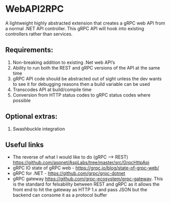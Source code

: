 # WebAPI2RPC
A lightweight highly abstracted extension that creates a gRPC web API from a normal .NET API controller. This gRPC API will hook into existing controllers rather than services.

## Requirements:
1.	Non-breaking addition to existing .Net web API’s
2.	Ability to run both the REST and gRPC versions of the API at the same time
3.	gRPC API code should be abstracted out of sight unless the dev wants to see it for debugging reasons then a build variable can be used
4.	Transcodes API at build/compile time
5.	Conversion from HTTP status codes to gRPC status codes where possible

## Optional extras:
1.	Swashbuckle integration

## Useful links
* The reverse of what I would like to do (gRPC --> REST) https://github.com/aspnet/AspLabs/tree/master/src/GrpcHttpApi
* gRPC IO state of gRPC web - https://grpc.io/blog/state-of-grpc-web/
* gRPC for .NET - https://github.com/grpc/grpc-dotnet
* gRPC gateway https://github.com/grpc-ecosystem/grpc-gateway. This is the standard for felxability between REST and gRPC as it allows the front end to hit the gateway as HTTP 1.x and pass JSON but the backend can consome it as a protocol buffer
